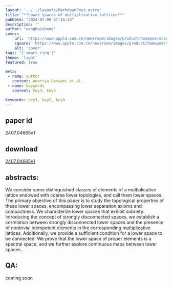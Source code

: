 ```yaml
---
layout: '../../layouts/MarkdownPost.astro'
title: "**Lower spaces of multiplicative lattices**"
pubDate: "2024-07-09 07:16:24"
description: ''
author: "wanghaisheng"
cover:
    url: 'https://www.apple.com.cn/newsroom/images/product/homepod/standard/Apple-HomePod-hero-230118_big.jpg.large_2x.jpg'
    square: 'https://www.apple.com.cn/newsroom/images/product/homepod/standard/Apple-HomePod-hero-230118_big.jpg.large_2x.jpg'
    alt: 'cover'
tags: "['smart ring']" 
theme: 'light'
featured: true

meta:
 - name: author
   content: Amartya Goswami et.al.
 - name: keywords
   content: key3, key4

keywords: key1, key2, key3
---
```


## paper id
2407.04665v1
## download
[2407.04665v1](http://arxiv.org/abs/2407.04665v1)
## abstracts:
We consider some distinguished classes of elements of a multiplicative lattice endowed with coarse lower topologies, and call them lower spaces. The primary objective of this paper is to study the topological properties of these lower spaces, encompassing lower separation axioms and compactness. We characterize lower spaces that exhibit sobriety. Introducing the concept of strongly disconnected spaces, we establish a correlation between strongly disconnected lower spaces and the presence of nontrivial idempotent elements in the corresponding multiplicative lattices. Additionally, we provide a sufficient condition for a lower space to be connected. We prove that the lower space of proper elements is a spectral space, and we further explore continuous maps between lower spaces.
## QA:
coming soon
